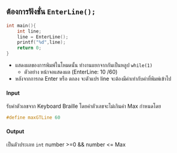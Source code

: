 ## ต้องการฟังชั่น `EnterLine();`

```c
int main(){
    int line;
    line = EnterLine();
    printf("%d",line);
    return 0;
}
```
- แสดงผลของการพิมพ์ในโหมดนั้น ทำงานแยกจากกันเป็นหลูป `while(1)`
    - ตัวอย่าง      หน้าจอแสดงผล (EnterLine: 10 /60)
- หลังจากการกด Enter หรือ ตกลง จะตัวแปร line จะต้องมีค่าเท่ากับค่าที่พิมพ์เข้าไป

#### Input
รับค่าตัวเลขจาก Keyboard Braille โดยค่าตัวเลขจะไม่เกินค่า Max 
กำหนดโดย
```c 
#define maxGTLine 60
```

#### Output 
เป็นตัวประเภท `int` number >=0 && number <= Max
